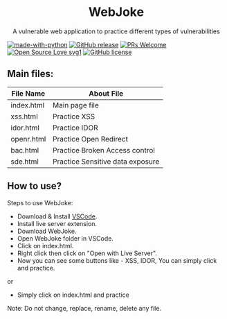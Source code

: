 <h1 align="center">WebJoke</h1>
<p align="center">A vulnerable web application to practice different types of vulnerabilities</p>

[![made-with-python](https://img.shields.io/badge/Made%20with-Python-1f425f.svg)](https://www.python.org/)
[![GitHub release](https://img.shields.io/github/release/DevanshRaghav75/WebJoke.svg)](https://GitHub.com/DevanshRaghav75/WebJoke/releases/)
[![PRs Welcome](https://img.shields.io/badge/PRs-welcome-brightgreen.svg?style=flat-square)](http://makeapullrequest.com)
[![Open Source Love svg1](https://badges.frapsoft.com/os/v1/open-source.svg?v=103)](https://github.com/ellerbrock/open-source-badges/)
[![GitHub license](https://img.shields.io/github/license/DevanshRaghav75/WebJoke.svg)](https://github.com/DevanshRaghav75/WebJoke/blob/master/LICENSE.md)

## Main files:

|File Name | About File                     |  
|----------|--------------------------------|
|index.html|Main page file                  |
|xss.html  |Practice XSS                    |
|idor.html |Practice IDOR                   |
|openr.html|Practice Open Redirect          |
|bac.html  |Practice Broken Access control  |
|sde.html  |Practice Sensitive data exposure|

## How to use?

Steps to use WebJoke:
* Download & Install <a href="https://code.visualstudio.com/download">VSCode</a>.
* Install live server extension.
* Download WebJoke.
* Open WebJoke folder in VSCode.
* Click on index.html.
* Right click then click on "Open with Live Server".
* Now you can see some buttons like - XSS, IDOR, You can simply click and practice.

or 

* Simply click on index.html and practice

Note: Do not change, replace, rename, delete any file. 
